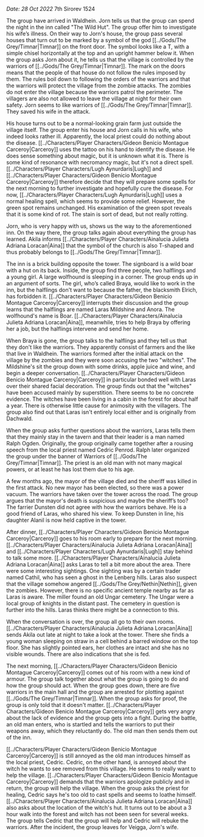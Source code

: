 *Date: 28 Oct 2022*
7th Sirorev 1524

The group have arrived in Waldhein. Jorn tells us that the group can spend the night in the inn called "The Wild Hut". The group offer him to investigate his wife’s illness. On their way to Jorn's house, the group pass several houses that turn out to be marked by a symbol of the god [[../Gods/The Grey/Timnar|Timnar]] on the front door. The symbol looks like a T, with a simple chisel horizontally at the top and an upright hammer below it. When the group asks Jorn about it, he tells us that the village is controlled by the warriors of [[../Gods/The Grey/Timnar|Timnar]]. The mark on the doors means that the people of that house do not follow the rules imposed by them. The rules boil down to following the orders of the warriors and that the warriors will protect the village from the zombie attacks. The zombies do not enter the village because the warriors patrol the perimeter. The villagers are also not allowed to leave the village at night for their own safety. Jorn seems to like warriors of [[../Gods/The Grey/Timnar|Timnar]]. They saved his wife in the attack. 

His house turns out to be a normal-looking grain farm just outside the village itself. The group enter his house and Jorn calls in his wife, who indeed looks rather ill. Apparently, the local priest could do nothing about the disease. [[../Characters/Player Characters/Gideon Benicio Montague Carceroy|Carceroy]] uses the tattoo on his hand to identify the disease. He does sense something about magic, but it is unknown what it is. There is some kind of resonance with necromancy magic, but it's not a direct spell. [[../Characters/Player Characters/Lugh Aynurdaris|Lugh]] and [[../Characters/Player Characters/Gideon Benicio Montague Carceroy|Carceroy]] therefore decide that they will prepare some spells for the next morning to further investigate and hopefully cure the disease. For now, [[../Characters/Player Characters/Lugh Aynurdaris|Lugh]] uses a normal healing spell, which seems to provide some relief. However, the green spot remains unchanged. His examination of the green spot reveals that it is some kind of rot. The stain is sort of dead, but not really rotting.

Jorn, who is very happy with us, shows us the way to the aforementioned inn. On the way there, the group talks again about everything the group has learned. Akila informs [[../Characters/Player Characters/Ainalucia Julieta Adriana Loracan|Aina]] that the symbol of the church is also T-shaped and thus probably belongs to [[../Gods/The Grey/Timnar|Timnar]].

The inn is a brick building opposite the tower. The signboard is a wild boar with a hut on its back. Inside, the group find three people, two halflings and a young girl. A large wolfhound is sleeping in a corner. The group ends up in an argument of sorts. The girl, who’s called Braya, would like to work in the inn, but the halflings don't want to because the father, the blacksmith Elrich, has forbidden it. [[../Characters/Player Characters/Gideon Benicio Montague Carceroy|Carceroy]] interrupts their discussion and the group learns that the halflings are named Laras Mildshine and Anora. The wolfhound's name is Boar. [[../Characters/Player Characters/Ainalucia Julieta Adriana Loracan|Aina]], meanwhile, tries to help Braya by offering her a job, but the halflings intervene and send her home.

When Braya is gone, the group talks to the halflings and they tell us that they don't like the warriors. They apparently consist of farmers and the like that live in Waldhein. The warriors formed after the initial attack on the village by the zombies and they were soon accusing the two "witches". The Mildshine's sit the group down with some drinks, apple juice and wine, and begin a deeper conversation. [[../Characters/Player Characters/Gideon Benicio Montague Carceroy|Carceroy]] in particular bonded well with Laras over their shared facial decoration. The group finds out that the "witches" have been accused mainly by superstition. There seems to be no concrete evidence.
The witches have been living in a cabin in the forest for about half a year. There is otherwise little cause for animosity with the villagers. The group also find out that Laras isn't entirely local either and is originally from Dachwald.

When the group asks further questions about the warriors, Laras tells them that they mainly stay in the tavern and that their leader is a man named Ralph Ogden. Originally, the group originally came together after a rousing speech from the local priest named Cedric Penrod. Ralph later organized the group under the banner of Warriors of [[../Gods/The Grey/Timnar|Timnar]]. The priest is an old man with not many magical powers, or at least he has lost them due to his age. 

A few months ago, the mayor of the village died and the sheriff was killed in the first attack. No new mayor has been elected, so there was a power vacuum. The warriors have taken over the tower across the road. The group argues that the mayor's death is suspicious and maybe the sheriff’s too? The farrier Dunsten did not agree with how the warriors behave. He is a good friend of Laras, who shared his view. To keep Dunsten in line, his daughter Alanil is now held captive in the tower. 

After dinner, [[../Characters/Player Characters/Gideon Benicio Montague Carceroy|Carceroy]] goes to his room early to prepare for the next morning. [[../Characters/Player Characters/Ainalucia Julieta Adriana Loracan|Aina]] and [[../Characters/Player Characters/Lugh Aynurdaris|Lugh]] stay behind to talk some more. [[../Characters/Player Characters/Ainalucia Julieta Adriana Loracan|Aina]] asks Laras to tell a bit more about the area. There were some interesting sightings. One sighting was by a certain trader named Cathil, who has seen a ghost in the Lenberg hills. Laras also suspect that the village somehow angered [[../Gods/The Grey/Nethin|Nethin]], given the zombies. However, there is no specific ancient temple nearby as far as Laras is aware. The miller found an old Ungar cemetery. The Ungar were a local group of knights in the distant past. The cemetery in question is further into the hills. Laras thinks there might be a connection to this.

When the conversation is over, the group all go to their own rooms. [[../Characters/Player Characters/Ainalucia Julieta Adriana Loracan|Aina]] sends Akila out late at night to take a look at the tower. There she finds a young woman sleeping on straw in a cell behind a barred window on the top floor. She has slightly pointed ears, her clothes are intact and she has no visible wounds. There are also indications that she is fed.

The next morning, [[../Characters/Player Characters/Gideon Benicio Montague Carceroy|Carceroy]] comes out of his room with a new kind of armour. The group talk together about what the group is going to do and how the group should act. When the group goes down, there are five warriors in the main hall and the group are arrested for plotting against [[../Gods/The Grey/Timnar|Timnar]]. When the group asks for proof, the group is only told that it doesn't matter. [[../Characters/Player Characters/Gideon Benicio Montague Carceroy|Carceroy]] gets very angry about the lack of evidence and the group gets into a fight. During the battle, an old man enters, who is startled and tells the warriors to put their weapons away, which they reluctantly do. The old man then sends them out of the inn.

[[../Characters/Player Characters/Gideon Benicio Montague Carceroy|Carceroy]] is still annoyed as the old man introduces himself as the local priest, Cedric. Cedric, on the other hand, is annoyed about the witch he wants to see removed from this village. He seems to really want to help the village. [[../Characters/Player Characters/Gideon Benicio Montague Carceroy|Carceroy]] demands that the warriors apologize publicly and in return, the group will help the village. When the group asks the priest for healing, Cedric says he's too old to cast spells and seems to loathe himself. [[../Characters/Player Characters/Ainalucia Julieta Adriana Loracan|Aina]] also asks about the location of the witch's hut. It turns out to be about a 3 hour walk into the forest and witch has not been seen for several weeks. The group tells Cedric that the group will help and Cedric will rebuke the warriors. After the incident, the group leaves for Veigga, Jorn's wife.
